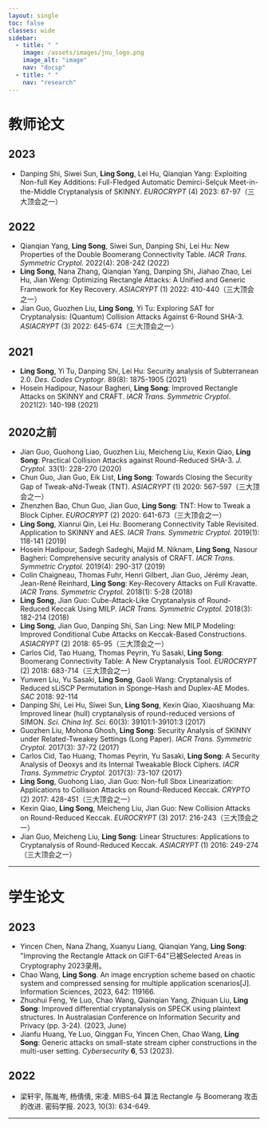 ```yaml
---
layout: single
toc: false
classes: wide
sidebar:
  - title: " "
    image: /assets/images/jnu_logo.png
    image_alt: "image"
    nav: "docsp"
  - title: " "
    nav: "research"
---
```


# 教师论文

## 2023
- Danping Shi, Siwei Sun, **Ling Song**, Lei Hu, Qianqian Yang: Exploiting Non-full Key Additions: Full-Fledged Automatic Demirci-Selçuk Meet-in-the-Middle Cryptanalysis of SKINNY. *EUROCRYPT* (4) 2023: 67-97（三大顶会之一）


## 2022

- Qianqian Yang, **Ling Song**, Siwei Sun, Danping Shi, Lei Hu: New Properties of the Double Boomerang Connectivity Table. *IACR Trans. Symmetric Cryptol.* 2022(4): 208-242 (2022)
- **Ling Song**, Nana Zhang, Qianqian Yang, Danping Shi, Jiahao Zhao, Lei Hu, Jian Weng: Optimizing Rectangle Attacks: A Unified and Generic Framework for Key Recovery. *ASIACRYPT* (1) 2022: 410-440（三大顶会之一）
- Jian Guo, Guozhen Liu, **Ling Song**, Yi Tu: Exploring SAT for Cryptanalysis: (Quantum) Collision Attacks Against 6-Round SHA-3. *ASIACRYPT* (3) 2022: 645-674（三大顶会之一）

## 2021

- **Ling Song**, Yi Tu, Danping Shi, Lei Hu: Security analysis of Subterranean 2.0. *Des. Codes Cryptogr*. 89(8): 1875-1905 (2021)
- Hosein Hadipour, Nasour Bagheri, **Ling Song**: Improved Rectangle Attacks on SKINNY and CRAFT. *IACR Trans. Symmetric Cryptol*. 2021(2): 140-198 (2021)

## 2020之前

- Jian Guo, Guohong Liao, Guozhen Liu, Meicheng Liu, Kexin Qiao, **Ling Song**: Practical Collision Attacks against Round-Reduced SHA-3. *J. Cryptol.* 33(1): 228-270 (2020)
- Chun Guo, Jian Guo, Eik List, **Ling Song**: Towards Closing the Security Gap of Tweak-aNd-Tweak (TNT). *ASIACRYPT* (1) 2020: 567-597（三大顶会之一）
- Zhenzhen Bao, Chun Guo, Jian Guo, **Ling Song**: TNT: How to Tweak a Block Cipher. *EUROCRYPT* (2) 2020: 641-673（三大顶会之一）
- **Ling Song**, Xianrui Qin, Lei Hu: Boomerang Connectivity Table Revisited. Application to SKINNY and AES. *IACR Trans. Symmetric Cryptol.* 2019(1): 118-141 (2019)
- Hosein Hadipour, Sadegh Sadeghi, Majid M. Niknam, **Ling Song**, Nasour Bagheri: Comprehensive security analysis of CRAFT. *IACR Trans. Symmetric Cryptol.* 2019(4): 290-317 (2019)
- Colin Chaigneau, Thomas Fuhr, Henri Gilbert, Jian Guo, Jérémy Jean, Jean-René Reinhard, **Ling Song**: Key-Recovery Attacks on Full Kravatte. *IACR Trans. Symmetric Cryptol.* 2018(1): 5-28 (2018)
- **Ling Song**, Jian Guo: Cube-Attack-Like Cryptanalysis of Round-Reduced Keccak Using MILP. *IACR Trans. Symmetric Cryptol.* 2018(3): 182-214 (2018)
- **Ling Song**, Jian Guo, Danping Shi, San Ling: New MILP Modeling: Improved Conditional Cube Attacks on Keccak-Based Constructions. *ASIACRYPT* (2) 2018: 65-95（三大顶会之一）
- Carlos Cid, Tao Huang, Thomas Peyrin, Yu Sasaki, **Ling Song**: Boomerang Connectivity Table: A New Cryptanalysis Tool. *EUROCRYPT* (2) 2018: 683-714（三大顶会之一）
- Yunwen Liu, Yu Sasaki, **Ling Song**, Gaoli Wang: Cryptanalysis of Reduced sLiSCP Permutation in Sponge-Hash and Duplex-AE Modes. *SAC* 2018: 92-114
- Danping Shi, Lei Hu, Siwei Sun, **Ling Song**, Kexin Qiao, Xiaoshuang Ma: Improved linear (hull) cryptanalysis of round-reduced versions of SIMON. *Sci. China Inf. Sci.* 60(3): 39101:1-39101:3 (2017)
- Guozhen Liu, Mohona Ghosh, **Ling Song**: Security Analysis of SKINNY under Related-Tweakey Settings (Long Paper). *IACR Trans. Symmetric Cryptol.* 2017(3): 37-72 (2017)
- Carlos Cid, Tao Huang, Thomas Peyrin, Yu Sasaki, **Ling Song**: A Security Analysis of Deoxys and its Internal Tweakable Block Ciphers. *IACR Trans. Symmetric Cryptol.* 2017(3): 73-107 (2017)
- **Ling Song**, Guohong Liao, Jian Guo: Non-full Sbox Linearization: Applications to Collision Attacks on Round-Reduced Keccak. *CRYPTO* (2) 2017: 428-451（三大顶会之一）
- Kexin Qiao, **Ling Song**, Meicheng Liu, Jian Guo: New Collision Attacks on Round-Reduced Keccak. *EUROCRYPT* (3) 2017: 216-243（三大顶会之一）
- Jian Guo, Meicheng Liu, **Ling Song**: Linear Structures: Applications to Cryptanalysis of Round-Reduced Keccak. *ASIACRYPT* (1) 2016: 249-274（三大顶会之一）

---

# 学生论文
## 2023
- Yincen Chen, Nana Zhang, Xuanyu Liang, Qianqian Yang, **Ling Song**: "Improving the Rectangle Attack on GIFT-64"已被Selected Areas in Cryptography 2023录用。
- Chao Wang, **Ling Song**. An image encryption scheme based on chaotic system and compressed sensing for multiple application scenarios[J]. Information Sciences, 2023, 642: 119166.
- Zhuohui Feng, Ye Luo, Chao Wang, Qiainqian Yang, Zhiquan Liu, **Ling Song**: Improved differential cryptanalysis on SPECK using plaintext structures. In Australasian Conference on Information Security and Privacy (pp. 3-24). (2023, June)
- Jianfu Huang, Ye Luo, Qinggan Fu, Yincen Chen, Chao Wang, **Ling Song**: Generic attacks on small-state stream cipher constructions in the multi-user setting. *Cybersecurity* **6**, 53 (2023).

## 2022
- 梁轩宇, 陈胤岑, 杨倩倩, 宋凌. MIBS-64 算法 Rectangle 与 Boomerang 攻击的改进. 密码学报. 2023, 10(3): 634-649.
  
---

